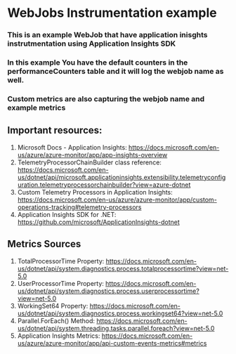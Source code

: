 # WebJobs Instrumentation example
### This is an example WebJob that have application inisghts instrutmentation using Application Insights SDK
### In this example You have the default counters in the performanceCounters table and it will log the webjob name as well.
### Custom metrics are also capturing the webjob name and example metrics
## Important resources:
1. Microsoft Docs - Application Insights:  https://docs.microsoft.com/en-us/azure/azure-monitor/app/app-insights-overview
2. TelemetryProcessorChainBuilder class reference:  https://docs.microsoft.com/en-us/dotnet/api/microsoft.applicationinsights.extensibility.telemetryconfiguration.telemetryprocessorchainbuilder?view=azure-dotnet
3. Custom Telemetry Processors in Application Insights:  https://docs.microsoft.com/en-us/azure/azure-monitor/app/custom-operations-tracking#telemetry-processors
4. Application Insights SDK for .NET:  https://github.com/microsoft/ApplicationInsights-dotnet 

## Metrics Sources
1. TotalProcessorTime Property:  https://docs.microsoft.com/en-us/dotnet/api/system.diagnostics.process.totalprocessortime?view=net-5.0
2. UserProcessorTime Property:  https://docs.microsoft.com/en-us/dotnet/api/system.diagnostics.process.userprocessortime?view=net-5.0
3.  WorkingSet64 Property:  https://docs.microsoft.com/en-us/dotnet/api/system.diagnostics.process.workingset64?view=net-5.0
4. Parallel.ForEach() Method:  https://docs.microsoft.com/en-us/dotnet/api/system.threading.tasks.parallel.foreach?view=net-5.0
5. Application Insights Metrics:  https://docs.microsoft.com/en-us/azure/azure-monitor/app/api-custom-events-metrics#metrics
